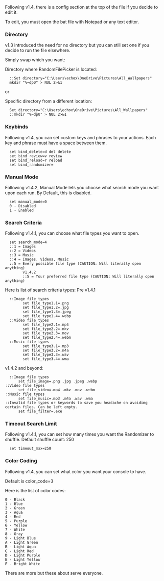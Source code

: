 Following v1.4, there is a config section at the top of the file if you decide to edit it.

To edit, you must open the bat file with Notepad or any text editor.

### Directory ###
v1.3 introduced the need for no directory but you can still set one if you decide to run the file elsewhere.

Simply swap which you want:

Directory where RandomFilePicker is located:

      ::Set directory="C:\Users\echox\OneDrive\Pictures\All_Wallpapers"
      mkdir "%~dp0" > NUL 2>&1
or

Specific directory from a different location:

      Set directory="C:\Users\echox\OneDrive\Pictures\All_Wallpapers"
      ::mkdir "%~dp0" > NUL 2>&1



### Keybinds ###
Following v1.4, you can set custom keys and phrases to your actions.
Each key and phrase must have a space between them.

      set bind_delete=d del delete
      set bind_review=v review
      set bind_reload=r reload
      set bind_randomizer=


### Manual Mode ###
Following v1.4.2, Manual Mode lets you choose what search mode you want upon each run.
By Default, this is disabled.

      set manual_mode=0
      0 - Disabled
      1 - Enabled

### Search Criteria  ###
Following v1.4.1, you can choose what file types you want to open.

      set search_mode=4
      ::1 = Images
      ::2 = Videos
      ::3 = Music
      ::4 = Images, Videos, Music
      ::5 = Every possible file type (CAUTION: Will literally open anything)
            v1.4.2
            ::5 = Your preferred file type (CAUTION: Will literally open anything)

Here is list of search criteria types:
Pre v1.4.1

      ::Image file types
            set file_type1.1=.png
            set file_type1.2=.jpg
            set file_type1.3=.jpeg
            set file_type1.4=.webp
      ::Video file types
            set file_type2.1=.mp4
            set file_type2.2=.mkv
            set file_type2.3=.mov
            set file_type2.4=.webm
      ::Music file types
            set file_type3.1=.mp3
            set file_type3.2=.m4a
            set file_type3.3=.wav
            set file_type3.4=.wma

v1.4.2 and beyond: 

      ::Image file types
	      set file_image=.png .jpg .jpeg .webp
	::Video file types
	      set file_video=.mp4 .mkv .mov .webm
	::Music file types
	      set file_music=.mp3 .m4a .wav .wma
	::Invalid file types or keywords to save you headache on avoiding certain files. Can be left empty.
	      set file_filter=.exe

### Timeout Search Limit  ###
Following v1.4.1, you can set how many times you want the Randomizer to shuffle.
Default shuffle count: 250

      set timeout_max=250

### Color Coding ###
Following v1.4, you can set what color you want your console to have.

Default is color_code=3

Here is the list of color codes:
   
    0 - Black
    1 - Blue
    2 - Green
    3 - Aqua
    4 - Red
    5 - Purple
    6 - Yellow
    7 - White
    8 - Gray
    9 - Light Blue
    A - Light Green
    B - Light Aqua
    C - Light Red
    D - Light Purple
    E - Light Yellow
    F - Bright White
    

There are more but these about serve everyone.
